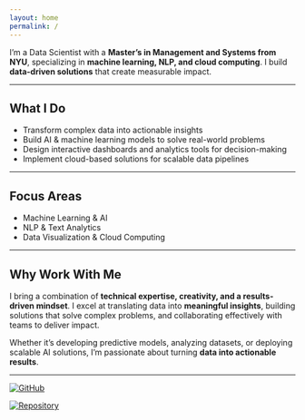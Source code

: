 ```yaml
---
layout: home
permalink: /
---
```


I’m a Data Scientist with a **Master’s in Management and Systems from NYU**, specializing in **machine learning, NLP, and cloud computing**. I build **data-driven solutions** that create measurable impact.

---

## What I Do
- Transform complex data into actionable insights 
- Build AI & machine learning models to solve real-world problems 
- Design interactive dashboards and analytics tools for decision-making 
- Implement cloud-based solutions for scalable data pipelines

---

## Focus Areas
- Machine Learning & AI 
- NLP & Text Analytics 
- Data Visualization & Cloud Computing 

---

## Why Work With Me
I bring a combination of **technical expertise, creativity, and a results-driven mindset**. I excel at translating data into **meaningful insights**, building solutions that solve complex problems, and collaborating effectively with teams to deliver impact. 

Whether it’s developing predictive models, analyzing datasets, or deploying scalable AI solutions, I’m passionate about turning **data into actionable results**.

---

 [![GitHub](https://img.shields.io/badge/GitHub-NnekaAsuzu-black?style=for-the-badge&logo=github)](https://github.com/NnekaAsuzu)

[![Repository](https://img.shields.io/badge/Repository-Site-blue?style=for-the-badge)](https://github.com/NnekaAsuzu/nnekaasuzu.github.io)
